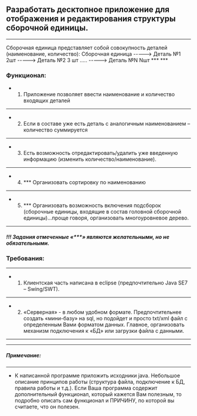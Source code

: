 ## Разработать десктопное приложение для отображения и редактирования структуры сборочной единицы. 
***
Сборочная единица представляет собой совокупность деталей (наименование, количество):
	Сборочная единица
		-----> Деталь №1	2шт
		-----> Деталь №2	3 шт
		…..
		-----> Деталь №N	Nшт
		***
		***

### Функционал:
* 1)	Приложение позволяет ввести наименование и количество входящих деталей
***
* 2)	Если в составе уже есть деталь с аналогичным наименованием – количество суммируется
***
* 3)	Есть возможность отредактировать/удалить уже введенную информацию (изменить количество/наименование).
***
* 4)	*** Организовать сортировку по наименованию
***
* 5)	*** Организовать возможность включения подсборок (сборочные единицы, входящие в состав головной сборочной единицы)…проще говоря, организовать многоуровневое дерево.
***

##### !!! Задания отмеченные «***» являются желательными, но не обязательными.

### Требования:
***
* 1)	Клиентская часть написана в eclipse (предпочтительно Java SE7 – Swing/SWT).
***
* 2)	«Серверная» - в любом удобном формате. Предпочтительнее создать «мини-базу» на sql, но подойдет и просто txt/xml файл с определенным Вами форматом данных. Главное, организовать механизм подключения к «БД» или загрузки файла с данными.
***
***

##### Примечание:
***
* К написанной программе приложить исходники java. Небольшое описание принципов работы (структура файла, подключение к БД, правила работы и т.д.). Если Ваша программа содержит дополнительный функционал, который кажется Вам полезным, то подробно описать сам функционал и ПРИЧИНУ, по которой вы считаете, что он полезен.
